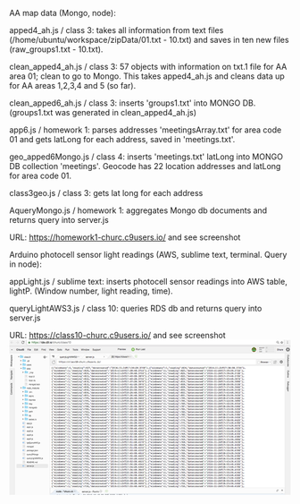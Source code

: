   AA map data (Mongo, node):

apped4_ah.js / class 3: takes all information from text files (/home/ubuntu/workspace/zipData/01.txt - 10.txt) and saves in ten new files (raw_groups1.txt - 10.txt).
  
clean_apped4_ah.js / class 3: 57 objects with information on txt.1 file for AA area 01; clean to go to Mongo. This takes apped4_ah.js and cleans data up for AA areas 1,2,3,4 and 5 (so far).
  
clean_apped6_ah.js / class 3: inserts 'groups1.txt' into MONGO DB. (groups1.txt was generated in clean_apped4_ah.js)

app6.js / homework 1: parses addresses 'meetingsArray.txt' for area code 01 and gets latLong for each address, saved in 'meetings.txt'. 

geo_apped6Mongo.js / class 4: inserts 'meetings.txt' latLong into MONGO DB collection 'meetings'. Geocode has 22 location addresses and latLong for area code 01.

class3geo.js  / class 3: gets lat long for each address

AqueryMongo.js / homework 1: aggregates Mongo db documents and returns query into server.js

URL: https://homework1-churc.c9users.io/ and see screenshot



  Arduino photocell sensor light readings (AWS, sublime text, terminal. Query in node):

appLight.js / sublime text: inserts photocell sensor readings into AWS table, lightP. (Window number, light reading, time).

queryLightAWS3.js / class 10: queries RDS db and returns query into server.js

URL: https://class10-churc.c9users.io/  and see screenshot 
![my description](https://raw.githubusercontent.com/churc/data-structures/master/homework10_churc/Screen%20Shot%202016-11-25%20at%207.06.47%20PM.png "This is my title")
